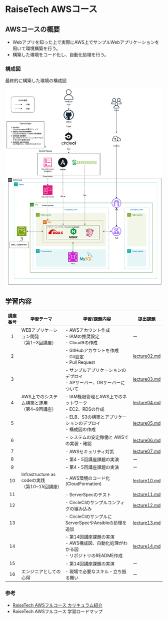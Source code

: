 # RaiseTech AWSコース

## AWSコースの概要
* Webアプリを知った上で実際にAWS上でサンプルWebアプリケーションを用いて環境構築を行う。
* 構築した環境をコード化し、自動化処理を行う。

### 構成図
最終的に構築した環境の構成図

![AWS最終構成図](./lecture14/lecture14-images/lecture14.drawio.png)

## 学習内容
|講座番号|学習テーマ|学習/課題内容|提出課題|
|:---:|---|---|---|
|1|WEBアプリケーション開発<br>（第1~3回講座）|- AWSアカウント作成<br>- IAMの推奨設定<br>- Cloud9の作成|ー|
|2||- GitHubアカウントを作成<br>- Git設定<br>- Pull Request|[lecture02.md](./lecture02.md)|
|3||- サンプルアプリケーションのデプロイ<br>- APサーバー、DBサーバーについて|[lecture03.md](./lecture03.md)|
|4|AWS上でのシステム構築と運用<br>（第4~9回講座）|- IAM権限管理とAWS上でのネットワーク<br>- EC2、RDSの作成|[lecture04.md](./lecture04.md)|
|5||- ELB、S3の構築とアプリケーションのデプロイ<br>- 構成図の作成|[lecture05.md](./lecture05.md)|
|6||- システムの安定稼働と AWSでの実装・確認|[lecture06.md](./lecture06.md)|
|7||- AWSセキュリティ対策|[lecture07.md](./lecture07.md)|
|8||- 第4・5回講座課題の実演|ー|
|9||- 第4・5回講座課題の実演|ー|
|10|Infrastructure as codeの実践<br>（第10~15回講座）|- AWS環境のコード化(CloudFormation)|[lecture10.md](./lecture10/lecture10.md)|
|11||- ServerSpecのテスト|[lecture11.md](./lecture11/lecture11.md)|
|12||- CircleCIのサンプルコンフィグの組み込み|[lecture12.md](./lecture12/lecture12.md)|
|13||- CircleCIのサンプルにServerSpecやAnsibleの処理を追加|[lecture13.md](./lecture13/lecture13.md)|
|14||- 第14回講座課題の実演<br>- AWS構成図、自動化処理がわかる図<br>- リポジトリのREADME作成|[lecture14.md](./lecture14.md)|
|15||- 第14回講座課題の実演|ー|
|16|エンジニアとしての心得|- 現場で必要なスキル・立ち振る舞い|ー|

### 参考
* [RaiseTech AWSフルコース カリキュラム紹介](https://raise-tech.net/courses-lp/aws-full-course?ct_89cd25b6o967co04=1.1.365.Cd6GjEkEHTKgyHCK.365.Ct1-k4a0PTX7ImIO.C96GjEkEHTKgyHCK.null&cats_direct=true&catsConversionApi=true#:~:text=%E3%81%97%E3%81%A6%E3%81%84%E3%81%BE%E3%81%99%E3%80%82-,%E3%82%AB%E3%83%AA%E3%82%AD%E3%83%A5%E3%83%A9%E3%83%A0%E7%B4%B9%E4%BB%8B,-Web%E3%82%A2%E3%83%97%E3%83%AA%E3%82%92)
* RaiseTech AWSフルコース 学習ロードマップ
